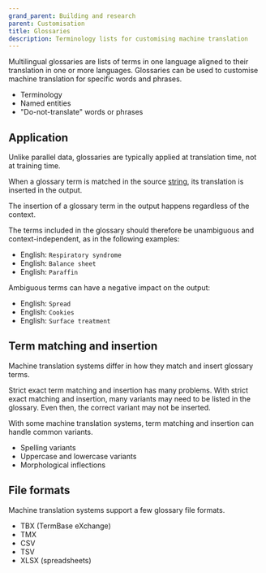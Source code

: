 ```yaml
---
grand_parent: Building and research
parent: Customisation
title: Glossaries
description: Terminology lists for customising machine translation
---
```


Multilingual glossaries are lists of terms in one language aligned to their translation in one or more languages.
Glossaries can be used to customise machine translation for specific words and phrases.
- Terminology
- Named entities
- "Do-not-translate" words or phrases

## Application

Unlike parallel data, glossaries are typically applied at translation time, not at training time.

When a glossary term is matched in the source [string](/concepts/string.md), its translation is inserted in the output.

The insertion of a glossary term in the output happens regardless of the context.

The terms included in the glossary should therefore be unambiguous and context-independent, as in the following examples:
- English: `Respiratory syndrome`
- English: `Balance sheet`
- English: `Paraffin`

Ambiguous terms can have a negative impact on the output:
- English: `Spread`
- English: `Cookies`
- English: `Surface treatment`

## Term matching and insertion

Machine translation systems differ in how they match and insert glossary terms.

Strict exact term matching and insertion has many problems.
With strict exact matching and insertion, many variants may need to be listed in the glossary.
Even then, the correct variant may not be inserted.

With some machine translation systems, term matching and insertion can handle common variants.
- Spelling variants
- Uppercase and lowercase variants
- Morphological inflections

## File formats

Machine translation systems support a few glossary file formats.
- TBX (TermBase eXchange)
- TMX
- CSV
- TSV
- XLSX (spreadsheets)
